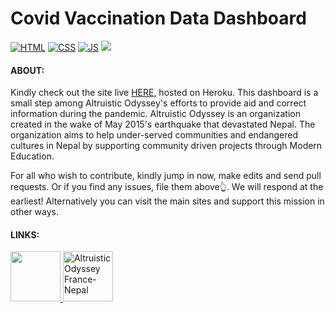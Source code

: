 # Covid Vaccination Data Dashboard
[![HTML](https://forthebadge.com/images/badges/uses-html.svg)](https://forthebadge.com/)
[![CSS](https://forthebadge.com/images/badges/uses-css.svg)](https://forthebadge.com/)
[![JS](https://forthebadge.com/images/badges/uses-js.svg)](https://forthebadge.com/)
[![ ](https://forthebadge.com/images/badges/built-with-love.svg)](https://forthebadge.com/)


#### ABOUT:

Kindly check out the site live [HERE](https://ao-covid-dashboard.herokuapp.com), hosted on Heroku.
This dashboard is a small step among Altruistic Odyssey's efforts to provide aid and correct information during the pandemic. 
Altruistic Odyssey is an organization created in the wake of May 2015's earthquake that devastated Nepal. The organization
aims to help under-served communities and endangered cultures in Nepal by supporting community driven projects through Modern 
Education.

For all who wish to contribute, kindly jump in now, make edits and send pull requests. Or if you find any issues, file them above👆. 
We will respond at the earliest! Alternatively you can visit the main sites and support this mission in other ways.

#### LINKS:
<a href="https://www.altruisticodyssey.org/">
  <img height=80 src="https://www.altruisticodyssey.org/uploads/1/3/0/6/130633986/published/ao-logo-1.png" alt"Altruistic Odyssey">
</a>
<a href="https://aofrancenepal.fr/">
  <img height=80 src="https://aofrancenepal.fr/wp-content/uploads/2018/11/AO-France-Nepal-logo-1-300x135.jpg" alt="Altruistic Odyssey France-Nepal">
</a>

